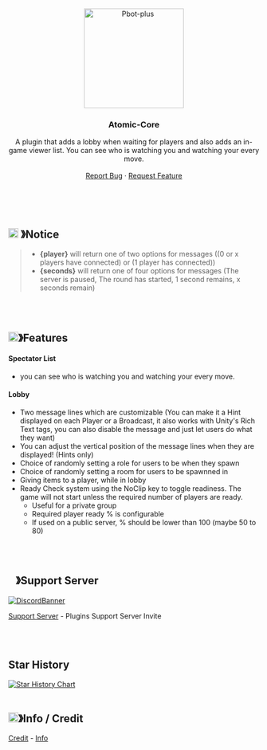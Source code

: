 <br />
<p align="center">
  <a href="https://github.com/YokiHost/Atomic-Core/">
    <img src="https://media.discordapp.net/attachments/1162368760754208882/1195976754217635961/logo.png?ex=660901a6&is=65f68ca6&hm=d7a9d7ebe95525f633b3411ad66cf21b0fe34149312f448c9f12849d92007122&=&format=webp&quality=lossless&width=468&height=468" alt="Pbot-plus" width="200" height="200">
  </a>

  <h3 align="center">Atomic-Core</h3>

  <p align="center">
    A plugin that adds a lobby when waiting for players and also adds an in-game viewer list.
    You can see who is watching you and watching your every move.
    <br />
    <br />
    <a href="https://github.com/YokiHost/Atomic-Core/issues">Report Bug</a>
    ·
    <a href="https://github.com/YokiHost/Atomic-Core/issues">Request Feature</a>

  </p>
</p>

<br/>
<br/>
<br/>


<!-- NOTICE -->

## <img src="https://media.discordapp.net/attachments/1216615245527912468/1220010912103272458/1055803759831294013.png?ex=660d62b4&is=65faedb4&hm=4307d44483bbf98d05c87d5426ce2c4a0e0d1edcf754a2758d82e4332fc7ebf0&=&format=webp&quality=lossless" width="20px" height="20px"> 》Notice 
> - **{player}** will return one of two options for messages ((0 or x players have connected) or (1 player has connected))
> - **{seconds}** will return one of four options for messages (The server is paused, The round has started, 1 second remains, x seconds remain)

<br/>
<br/>

## <img src="https://media.discordapp.net/attachments/1216615245527912468/1220009884494467122/852881450667081728.gif?ex=660d61bf&is=65faecbf&hm=3988eee1263768b5c718ee9a1431ebfe83543e9efe798ba39682fe5753907992&=" width="20px" height="20px">》Features
#### Spectator List
- you can see who is watching you and watching your every move.

#### Lobby
- Two message lines which are customizable (You can make it a Hint displayed on each Player or a Broadcast, it also works with Unity's Rich Text tags, you can also disable the message and just let users do what they want)
- You can adjust the vertical position of the message lines when they are displayed! (Hints only)
- Choice of randomly setting a role for users to be when they spawn
- Choice of randomly setting a room for users to be spawnned in
- Giving items to a player, while in lobby
- Ready Check system using the NoClip key to toggle readiness. The game will not start unless the required number of players are ready.
	- Useful for a private group
	- Required player ready % is configurable
	- If used on a public server, % should be lower than 100 (maybe 50 to 80)

<br/>
<br/>

## <img src="https://media.discordapp.net/attachments/1216615245527912468/1220013441843204106/1036083490292244493.png?ex=660d650f&is=65faf00f&hm=fb124e28e1e1a2549c31bf2c50a6be939214ac42e626d0460544f29d2c50c754&=&format=webp&quality=lossless" width="15px" height="15px">》Support Server
[![DiscordBanner](https://invidget.switchblade.xyz/Ahu7SdJkYZ)](https://discord.gg/Ahu7SdJkYZ)

[Support Server](https://discord.gg/Ahu7SdJkYZ) - Plugins Support Server Invite

<br/>
<br/>

## Star History

<a href="https://star-history.com/#YokiHost/Atomic-Core&Date">
  <picture>
    <source media="(prefers-color-scheme: dark)" srcset="https://api.star-history.com/svg?repos=YokiHost/Atomic-Core&type=Date&theme=dark" />
    <source media="(prefers-color-scheme: light)" srcset="https://api.star-history.com/svg?repos=YokiHost/Atomic-Core&type=Date" />
    <img alt="Star History Chart" src="https://api.star-history.com/svg?repos=YokiHost/Atomic-Core&type=Date" />
  </picture>
</a>

<br/>
<br/>

## <img src="https://media.discordapp.net/attachments/1216615245527912468/1220014590474059796/859424401186095114.png?ex=660d6621&is=65faf121&hm=256abc8051ea1c66449f657dead9a3c7d9f1d558bb01956f7ac14215258c79c4&=&format=webp&quality=lossless" width="20px" height="20px">》Info / Credit
[Credit](https://github.com/YokiHost/Atomic-Core/blob/main/Credit.md) - [Info](https://github.com/YokiHost/Atomic-Core/blob/main/info.md) 
